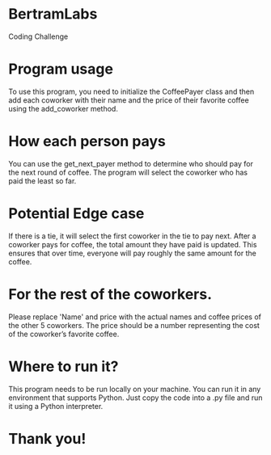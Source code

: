 # BertramLabs
Coding Challenge
# Program usage
To use this program, you need to initialize the CoffeePayer class and then add each coworker with their name and the price of their favorite coffee using the add_coworker method. 
# How each person pays
You can use the get_next_payer method to determine who should pay for the next round of coffee. The program will select the coworker who has paid the least so far. 
# Potential Edge case
If there is a tie, it will select the first coworker in the tie to pay next. After a coworker pays for coffee, the total amount they have paid is updated. This ensures that over time, everyone will pay roughly the same amount for the coffee.

# For the rest of the coworkers.
Please replace 'Name' and price with the actual names and coffee prices of the other 5 coworkers. The price should be a number representing the cost of the coworker’s favorite coffee.

# Where to run it? 
This program needs to be run locally on your machine. You can run it in any environment that supports Python. Just copy the code into a .py file and run it using a Python interpreter.

# Thank you!
